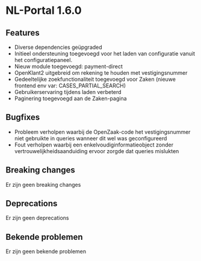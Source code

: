 # NL-Portal 1.6.0

## Features

- Diverse dependencies geüpgraded
- Initieel ondersteuning toegevoegd voor het laden van configuratie vanuit het configuratiepaneel.
- Nieuw module toegevoegd: payment-direct
- OpenKlant2 uitgebreid om rekening te houden met vestigingsnummer
- Gedeeltelijke zoekfunctionaliteit toegevoegd voor Zaken (nieuwe frontend env var: CASES_PARTIAL_SEARCH)
- Gebruikerservaring tijdens laden verbeterd
- Paginering toegevoegd aan de Zaken-pagina

## Bugfixes

- Probleem verholpen waarbij de OpenZaak-code het vestigingsnummer niet gebruikte in queries wanneer dit wel was geconfigureerd
- Fout verholpen waarbij een enkelvoudiginformatieobject zonder vertrouwelijkheidsaanduiding ervoor zorgde dat queries mislukten

## Breaking changes

Er zijn geen breaking changes

## Deprecations

Er zijn geen deprecations

## Bekende problemen

Er zijn geen bekende problemen
